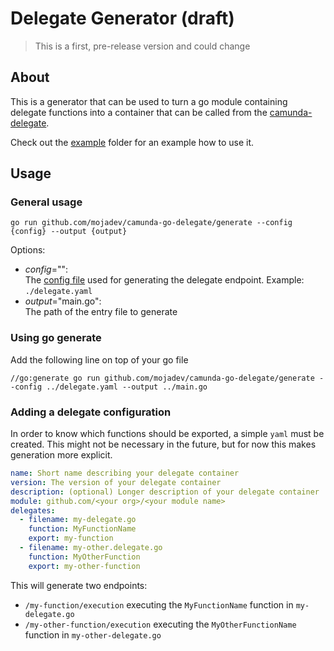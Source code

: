 # Delegate Generator (draft)

> This is a first, pre-release version and could change

## About 

This is a generator that can be used to turn a go module containing delegate functions
into a container that can be called from the [camunda-delegate](#LinkMissing).

Check out the [example](../../example) folder for an example how to use it. 

## Usage 

### General usage

`go run github.com/mojadev/camunda-go-delegate/generate --config {config} --output {output}`

Options:
- _config_="":   
  The [config file](#config-file) used for generating the delegate endpoint.
  Example: `./delegate.yaml`
- _output_="main.go":  
  The path of the entry file to generate 

### Using go generate 

Add the following line on top of your go file

`//go:generate go run github.com/mojadev/camunda-go-delegate/generate --config ../delegate.yaml --output ../main.go`

### Adding a delegate configuration

In order to know which functions should be exported, a simple `yaml` must be created.
This might not be necessary in the future, but for now this makes generation more explicit.

```yaml
name: Short name describing your delegate container
version: The version of your delegate container 
description: (optional) Longer description of your delegate container
module: github.com/<your org>/<your module name>
delegates:
  - filename: my-delegate.go
    function: MyFunctionName
    export: my-function
  - filename: my-other.delegate.go
    function: MyOtherFunction
    export: my-other-function
```
This will generate two endpoints:  
- `/my-function/execution` executing the `MyFunctionName` function in `my-delegate.go`
- `/my-other-function/execution` executing the `MyOtherFunctionName` function in `my-other-delegate.go`

